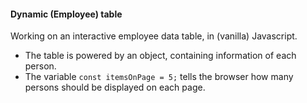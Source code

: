 <h4>Dynamic (Employee) table</h4>

Working on an interactive employee data table, in (vanilla) Javascript.

<ul>
<li>The table is powered by an object, containing information of each person. </li>
<li>The variable <code>const itemsOnPage = 5;</code> tells the browser how many persons should be displayed on each page.</li>
</ul>
